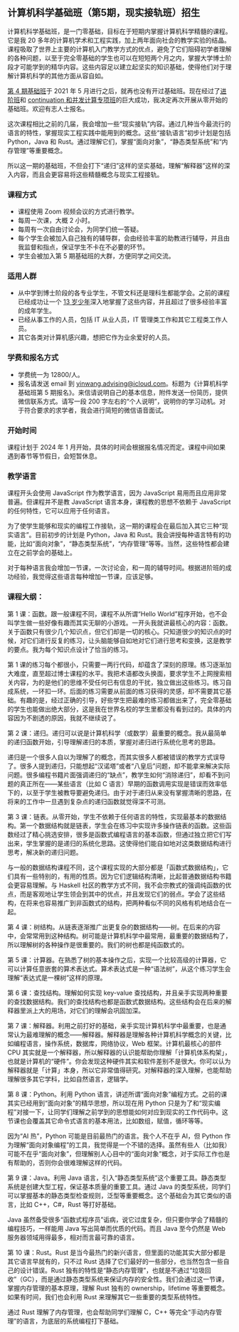 ## 计算机科学基础班（第5期，现实接轨班）招生

计算机科学基础班，是一门零基础，目标在于短期内掌握计算机科学精髓的课程。它是我 20 多年的计算机学术和工程实践，加上两年面向社会的教学实验的结晶。课程吸取了世界上主要的计算机入门教学方式的优点，避免了它们阻碍初学者理解的各种问题，以至于完全零基础的学生也可以在短短两个月之内，掌握大学博士阶段才可能学到的精华内容。这些内容足以建立起坚实的知识基础，使得他们对于理解计算机科学的其他方面从容自如。

[第 4 期基础班](http://www.yinwang.org/blog-cn/2021/05/10/cs4)于 2021 年 5 月进行之后，就再也没有开过基础班。现在经过了[进阶班](http://www.yinwang.org/blog-cn/2022/02/22/advanced-cs-course)和 [continuation 和并发计算专项班](http://www.yinwang.org/blog-cn/2022/12/12/continuation-course)的巨大成功，我决定再次开展从零开始的基础班。欢迎有志人士报名。

这次课程相比之前的几届，我会增加一些“现实接轨”内容。通过几种当今最流行的语言的特性，掌握现实工程实践中能用到的概念。这些“接轨语言”初步计划是包括 Python，Java 和 Rust。通过理解它们，掌握“面向对象”，“静态类型系统”和“内存管理”等重要概念。

所以这一期的基础班，不但会打下“递归”这样的坚实基础，理解“解释器”这样的深入内容，而且会更容易将这些精髓概念与现实工程接轨。

### 课程方式

*   课程使用 Zoom 视频会议的方式进行教学。
*   每周一次课，大概 2 小时。
*   每周有一次自由讨论会，为同学们统一答疑。
*   每个学生会被加入自己独有的辅导群，会由经验丰富的助教进行辅导，并且由我监督和指点，保证学生不卡在不必要的环节。
*   学生会被加入第 5 期基础班的大群，方便同学之间交流。

### 适用人群

*   从中学到博士阶段的各专业学生，不管文科还是理科生都能学会。之前的课程已经成功让一个 [13 岁少年](http://www.yinwang.org/blog-cn/2021/09/16/youth-cs-student)深入地掌握了这些内容，并且超过了很多经验丰富的成年学生。
*   已经从事工作的人员，包括 IT 从业人员，IT 管理类工作和其它工程类工作人员。
*   其它各类对计算机感兴趣，想把它作为业余爱好的人员。

### 学费和报名方式

*   学费统一为 12800/人。
*   报名请发送 email 到 yinwang.advising@icloud.com。标题为《计算机科学基础班第 5 期报名》。来信请说明自己的基本信息，附件发送一份简历，提供微信联系方式。请写一段 200 字左右的“个人说明”，说明你的学习动机。对于符合要求的求学者，我会进行简短的微信语音面试。

### 开始时间

课程计划于 2024 年 1 月开始，具体的时间会根据报名情况而定。课程中间如果遇到春节等节假日，会短暂休息。

### 教学语言

课程开头会使用 JavaScript 作为教学语言，因为 JavaScript 易用而且应用非常普遍。但课程并不是教 JavaScript 语言本身，课程教的思想不依赖于 JavaScript 的任何特性，它可以应用于任何语言。

为了使学生能够和现实的编程工作接轨，这一期的课程会在最后加入其它三种“现实语言”。目前初步的计划是 Python，Java 和 Rust。我会讲授每种语言特有的功能，比如“面向对象”，“静态类型系统”，“内存管理”等等。当然，这些特性都会建立在之前学会的基础上。

对于每种语言我会增加一节课，一次讨论会，和一周的辅导时间。根据进阶班的成功经验，我觉得这些语言每种增加一节课，应该足够。

### 课程大纲：

第 1 课：函数。跟一般课程不同，课程不从所谓“Hello World”程序开始，也不会叫学生做一些好像有趣而其实无聊的小游戏。一开头我就讲最核心的内容：函数。关于函数只有很少几个知识点，但它们却是一切的核心。只知道很少的知识点的时候，对它们进行反复的练习，让头脑能够自如地对它们进行思考和变换，这是教学的要点。我为每个知识点设计了恰当的练习。

第 1 课的练习每个都很小，只需要一两行代码，却蕴含了深刻的原理。练习逐渐加大难度，直至超过博士课程的水平。我把术语都改头换面，要求学生不上网搜索相关内容，为的是他们的思维不受任何已有信息的干扰，独立做出这些练习。练习自成系统，一环扣一环。后面的练习需要从前面的练习获得的灵感，却不需要其它基础。有趣的是，经过正确的引导，好些学生把最难的练习都做出来了，完全零基础的学生也能做出绝大部分，这是我在世界名校的学生里都没有看到过的。具体的内容因为不剧透的原因，我就不继续说了。

第 2 课：递归。递归可以说是计算机科学（或数学）最重要的概念。我从最简单的递归函数开始，引导理解递归的本质，掌握对递归进行系统化思考的思路。

递归是一个很多人自以为理解了的概念，而其实很多人都被错误的教学方式误导了。很多人提到递归，只能想起“汉诺塔”或者“八皇后”问题，却不能拿来解决实际问题。很多编程书籍片面强调递归的“缺点”，教学生如何“消除递归”，却看不到问题的真正所在——某些语言（比如 C 语言）早期的函数调用实现是错误而效率低下的，以至于学生被教导要避免递归。由于对于递归从来没有掌握清晰的思路，在将来的工作中一旦遇到复杂点的递归函数就觉得深不可测。

第 3 课：链表。从零开始，学生不依赖于任何语言的特性，实现最基本的数据结构。第一个数据结构就是链表，学生会在练习中实现许多操作链表的函数。这些函数经过了精心挑选安排，很多是函数式编程语言的基本函数，但通过独立把它们写出来，学生掌握的是递归的系统化思路。这使得他们能自如地对这类数据结构进行思考，解决新的递归问题。

与一般的数据结构课程不同，这个课程实现的大部分都是「函数式数据结构」，它们具有一些特别的，有用的性质。因为它们逻辑结构清晰，比起普通数据结构书籍会更容易理解。与 Haskell 社区的教学方式不同，我不会宗教式的强调纯函数的优点，而是客观地让学生领会到其中的优点，并且发现它们的弱点。学会了这些结构，在将来也容易推广到非函数式的结构，把两种看似不同的风格有机地结合在一起。

第 4 课：树结构。从链表逐渐推广出更复杂的数据结构——树。在后来的内容中，会常常用到这种结构。树可能是计算机科学中最常用，最重要的数据结构了，所以理解树的各种操作是很重要的。我们的树也都是纯函数式的。

第 5 课：计算器。在熟悉了树的基本操作之后，实现一个比较高级的计算器，它可以计算任意嵌套的算术表达式。算术表达式是一种“语法树”，从这个练习学生会理解“表达式是一棵树”这样的原理。

第 6 课：查找结构。理解如何实现 key-value 查找结构，并且亲手实现两种重要的查找数据结构。我们的查找结构也都是函数式数据结构。这些结构会在后来的解释器里派上大的用场，对它们的理解会巩固加深。

第 7 课：解释器。利用之前打好的基础，亲手实现计算机科学中最重要，也是通常认为最难理解的概念——解释器。解释器是理解各种计算机科学概念的关键，比如编程语言，操作系统，数据库，网络协议，Web 框架。计算机最核心的部件 CPU 其实就是一个解释器，所以解释器的认识能帮助你理解「计算机体系构架」，也就是计算机的“硬件”。你会发现这种硬件其实和软件差别不是很大。你可以认为解释器就是「计算」本身，所以它非常值得研究。对解释器的深入理解，也能帮助理解很多其它学科，比如自然语言，逻辑学。

第 8 课：Python。利用 Python 语言，讲述所谓“面向对象”编程方式。之前的课其实已经用到“面向对象”的精华思想，所以现在用 Python 只是为了和“现实编程”对接一下，让同学们理解之前学到的思想能如何对应到现实的工作代码中。这节课也会覆盖其它命令式语言的基本用法，比如数组，赋值，循环等等。

因为“AI 热”，Python 可能是目前最热门的语言。我个人不在乎 AI，但 Python 作为理解“面向对象编程”的工具，我觉得是一个不错的选择。虽然有些人（比如我）可能不在乎“面向对象”，但理解别人心目中的“面向对象”概念，对于实际工作也是有帮助的，否则你会很难理解这样的代码。

第 9 课：Java。利用 Java 语言，引入“静态类型系统”这个重要工具。静态类型系统是创建大型工程，保证基本质量的重要工具。通过 Java 的类型系统，同学们可以掌握基本的静态类型检查规则，泛型等重要概念。这个基础会为其它类似的语言，比如 C++，C#，Rust 等打好基础。

Java 虽然备受很多“函数式程序员”诟病，说它过度复杂，但只要你学会了精髓的编程技巧，一样能用 Java 写出简单而优质的代码。而且 Java 至今仍然是 Web 服务器领域用得最多，相对而言最可靠的语言。

第 10 课：Rust。Rust 是当今最热门的新兴语言，但里面的功能其实大部分都是其它语言早就有的，只不过 Rust 选择了它们最好的一些部分，也当然包含一些自己的设计错误。Rust 独有的特性是“静态内存管理”，也就是不通过“垃圾回收”（GC），而是通过静态类型系统来保证内存的安全性。我们会通过这一节课，掌握内存管理的基本原理，理解 Rust 独有的 ownership，lifetime 等重要概念。如果有时间，我们也会利用 Rust 来理解其它一些重要的类型系统特性。

通过 Rust 理解了内存管理，也会帮助同学们理解 C，C++ 等完全“手动内存管理”的语言，为底层的系统编程打下基础。
